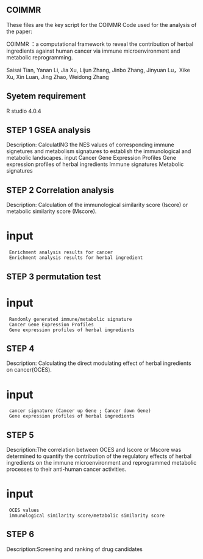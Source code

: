 ## COIMMR
These files are the key script for the COIMMR
Code used for the analysis of the paper:

COIMMR ：a computational framework to reveal the contribution of herbal ingredients against human cancer via immune microenvironment and metabolic reprogramming.

Saisai Tian, Yanan Li, Jia Xu, Lijun Zhang, Jinbo Zhang, Jinyuan Lu，Xike Xu, Xin Luan, Jing Zhao, Weidong Zhang

## Syetem requirement
R studio 4.0.4

## STEP 1 GSEA analysis
Description: CalculatING the NES values of corresponding immune signetures and metabolism signatures to establish the immunological and metabolic landscapes.
input 
     Cancer Gene Expression Profiles
     Gene expression profiles of herbal ingredients
     Immune signatures
     Metabolic signatures
     
## STEP 2 Correlation analysis
Description: Calculation of the immunological similarity score (Iscore) or metabolic similarity score (Mscore).
# input
     Enrichment analysis results for cancer
     Enrichment analysis results for herbal ingredient
     
## STEP 3 permutation test
# input
     Randomly generated immune/metabolic signature
     Cancer Gene Expression Profiles
     Gene expression profiles of herbal ingredients
     
## STEP 4 
Description: Calculating the direct modulating effect of herbal ingredients on cancer(OCES).
# input
     cancer signature (Cancer up Gene ; Cancer down Gene)
     Gene expression profiles of herbal ingredients
     
## STEP 5
Description:The correlation between OCES and Iscore or Mscore was determined to quantify the contribution of the regulatory effects of herbal ingredients on the immune microenvironment and reprogrammed metabolic processes to their anti-human cancer activities.
# input
     OCES values
     immunological similarity score/metabolic similarity score
     
## STEP 6
Description:Screening and ranking of drug candidates




     
    
